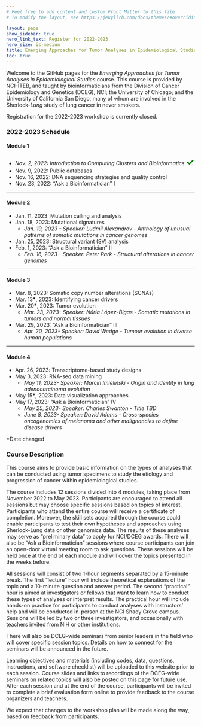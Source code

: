 ```yaml
---
# Feel free to add content and custom Front Matter to this file.
# To modify the layout, see https://jekyllrb.com/docs/themes/#overriding-theme-defaults

layout: page
show_sidebar: true
hero_link_text: Register for 2022-2023
hero_size: is-medium
title: Emerging Approaches for Tumor Analyses in Epidemiological Studies
toc: true
---
```


Welcome to the GitHub pages for the *Emerging Approaches for Tumor Analyses in Epidemiological Studies* course. This course is provided by NCI-ITEB, and taught by bioinformaticians from the Division of Cancer Epidemiology and Genetics (DCEG), NCI; the University of Chicago; and the University of California San Diego, many of whom are involved in the Sherlock-*Lung* study of lung cancer in never smokers.

Registration for the 2022-2023 workshop is currently closed.
<!--
To register, click the registration button above or visit the NCI events page at [https://events.cancer.gov/dceg/genomics-workshop](https://events.cancer.gov/dceg/genomics-workshop).
-->

### 2022-2023 Schedule

#### Module 1
- *Nov. 2, 2022: Introduction to Computing Clusters and Bioinformatics* <span style="color: green;font-size:25px;"><b>&#x2713;</b></span>
- Nov. 9, 2022: Public databases
- Nov. 16, 2022: DNA sequencing strategies and quality control
- Nov. 23, 2022: “Ask a Bioinformatician” I

---
#### Module 2
- Jan. 11, 2023: Mutation calling and analysis
- Jan. 18, 2023: Mutational signatures
  - *Jan. 19, 2023 - Speaker: Ludmil Alexandrov - Anthology of unusual patterns of somatic mutations in cancer genomes*
- Jan. 25, 2023: Structural variant (SV) analysis
- Feb. 1, 2023: “Ask a Bioinformatician” II
  - *Feb. 16, 2023 - Speaker: Peter Park - Structural alterations in cancer genomes*

---
#### Module 3
- Mar. 8, 2023: Somatic copy number alterations (SCNAs)
- Mar. 13<b>*</b>, 2023: Identifying cancer drivers
- Mar. 20<b>*</b>, 2023: Tumor evolution
  - *Mar. 23, 2023- Speaker: Núria López-Bigas - Somatic mutations in tumors and normal tissues*
- Mar. 29, 2023: “Ask a Bioinformatician” III
  - *Apr. 20, 2023- Speaker: David Wedge - Tumour evolution in diverse human populations*

---
#### Module 4
- Apr. 26, 2023: Transcriptome-based study designs
- May 3, 2023: RNA-seq data mining
  - *May 11, 2023- Speaker: Marcin Imieliński - Origin and identity in lung adenocarcinoma evolution*
- May 15<b>*</b>, 2023: Data visualization approaches
- May 17, 2023: “Ask a Bioinformatician” IV
  - *May 25, 2023- Speaker: Charles Swanton - Title TBD*
  - *June 8, 2023- Speaker: David Adams - Cross-species oncogenomics of melanoma and other malignancies to define disease drivers*

*Date changed

### Course Description

This course aims to provide basic information on the types of analyses that can be conducted using tumor specimens to study the etiology and progression of cancer within epidemiological studies.

The course includes 12 sessions divided into 4 modules, taking place from November 2022 to May 2023.  Participants are encouraged to attend all sessions but may choose specific sessions based on topics of interest. Participants who attend the entire course will receive a certificate of completion.  Moreover, the skill sets acquired through the course could enable participants to test their own hypotheses and approaches using Sherlock-Lung data or other genomics data. The results of these analyses may serve as “preliminary data” to apply for NCI/DCEG awards. There will also be “Ask a Bioinformatician” sessions where course participants can join an open-door virtual meeting room to ask questions. These sessions will be held once at the end of each module and will cover the topics presented in the weeks before.

All sessions will consist of two 1-hour segments separated by a 15-minute break. The first “lecture” hour will include theoretical explanations of the topic and a 10-minute question and answer period. The second “practical” hour is aimed at investigators or fellows that want to learn how to conduct these types of analyses or interpret results.  The practical hour will include hands-on practice for participants to conduct analyses with instructors’ help and will be conducted in-person at the NCI Shady Grove campus.  Sessions will be led by two or three investigators, and occasionally with teachers invited from NIH or other institutions.

There will also be DCEG-wide seminars from senior leaders in the field who will cover specific session topics. Details on how to connect for the seminars will be announced in the future.

Learning objectives and materials (including codes, data, questions, instructions, and software checklist) will be uploaded to this website prior to each session. Course slides and links to recordings of the DCEG-wide seminars on related topics will also be posted on this page for future use. After each session and at the end of the course, participants will be invited to complete a brief evaluation form online to provide feedback to the course organizers and teachers.

We expect that changes to the workshop plan will be made along the way, based on feedback from participants.
